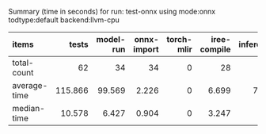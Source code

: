 Summary (time in seconds) for run: test-onnx using mode:onnx todtype:default backend:llvm-cpu

| items        |   tests |   model-run |   onnx-import |   torch-mlir |   iree-compile |   inference |
|:-------------|--------:|------------:|--------------:|-------------:|---------------:|------------:|
| total-count  |  62     |      34     |        34     |            0 |         28     |      22     |
| average-time | 115.866 |      99.569 |         2.226 |            0 |          6.699 |       7.372 |
| median-time  |  10.578 |       6.427 |         0.904 |            0 |          3.247 |       0     |
